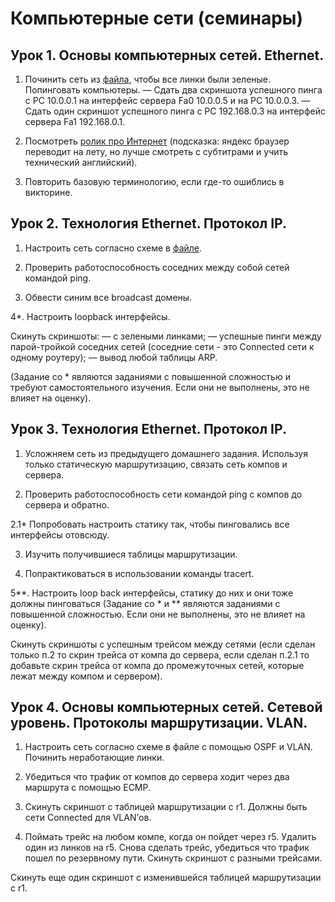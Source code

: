 # Компьютерные сети (семинары)

## Урок 1. Основы компьютерных сетей. Ethernet.

1. Починить сеть из [файла](https://gbcdn.mrgcdn.ru/uploads/asset/5564600/attachment/ba875d94245aa1272c90e934876e01a7.pkt), чтобы все линки были зеленые. Попинговать компьютеры.
   — Сдать два скриншота успешного пинга с РС 10.0.0.1 на интерфейс сервера Fa0 10.0.0.5 и на PC 10.0.0.3.
   — Сдать один скриншот успешного пинга с РС 192.168.0.3 на интерфейс сервера Fa1 192.168.0.1.

2. Посмотреть [ролик про Интернет](https://www.youtube.com/watch?v=XE_FPEFpHt4) (подсказка: яндекс браузер переводит на лету, но лучше смотреть с субтитрами и учить технический английский).

3. Повторить базовую терминологию, если где-то ошиблись в викторине.

## Урок 2. Технология Ethernet. Протокол IP.

1. Настроить сеть согласно схеме в [файле](https://gbcdn.mrgcdn.ru/uploads/asset/5564605/attachment/5dee95ceb5cb7eccec230927c5f5ced6.pkt).

2. Проверить работоспособность соседних между собой сетей командой ping.

3. Обвести синим все broadcast домены.

4\*. Настроить loopback интерфейсы.

Скинуть скриншоты:
— с зелеными линками;
— успешные пинги между парой-тройкой соседних сетей (соседние сети - это Connected сети к одному роутеру);
— вывод любой таблицы ARP.

(Задание со \* являются заданиями с повышенной сложностью и требуют самостоятельного изучения. Если они не выполнены, это не влияет на оценку).

## Урок 3. Технология Ethernet. Протокол IP.

1. Усложняем сеть из предыдущего домашнего задания. Используя только статическую маршрутизацию, связать сеть компов и сервера.

2. Проверить работоспособность сети командой ping с компов до сервера и обратно.

2.1\* Попробовать настроить статику так, чтобы пинговались все интерфейсы отовсюду.

3. Изучить получившиеся таблицы маршрутизации.

4. Попрактиковаться в использовании команды tracert.

5**. Настроить loop back интерфейсы, статику до них и они тоже должны пинговаться
(Задание со \* и ** являются заданиями с повышенной сложностью. Если они не выполнены, это не влияет на оценку).

Скинуть скриншоты с успешным трейсом между сетями (если сделан только п.2 то скрин трейса от компа до сервера, если сделан п.2.1 то добавьте скрин трейса от компа до промежуточных сетей, которые лежат между компом и сервером).

## Урок 4. Основы компьютерных сетей. Сетевой уровень. Протоколы маршрутизации. VLAN.

1. Настроить сеть согласно схеме в файле с помощью OSPF и VLAN. Починить неработающие линки.

2. Убедиться что трафик от компов до сервера ходит через два маршрута с помощью ЕСМР.

3. Скинуть скриншот с таблицей маршрутизации с r1. Должны быть сети Connected для VLAN’ов.

4. Поймать трейс на любом компе, когда он пойдет через r5. Удалить один из линков на r5. Снова сделать трейс, убедиться что трафик пошел по резервному пути. Скинуть скриншот с разными трейсами.

Скинуть еще один скриншот с изменившейся таблицей маршрутизации с r1.
